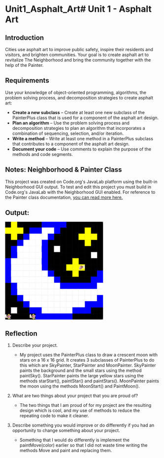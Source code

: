 # Unit1_Asphalt_Art# Unit 1 - Asphalt Art

## Introduction

Cities use asphalt art to improve public safety, inspire their residents and visitors, and brighten communities. Your goal is to create asphalt art to revitalize The Neighborhood and bring the community together with the help of the Painter.

## Requirements

Use your knowledge of object-oriented programming, algorithms, the problem solving process, and decomposition strategies to create asphalt art:
- **Create a new subclass** – Create at least one new subclass of the PainterPlus class that is used for a component of the asphalt art design.
- **Plan an algorithm** – Use the problem solving process and decomposition strategies to plan an algorithm that incorporates a combination of sequencing, selection, and/or iteration.
- **Write a method** – Write at least one method in a PainterPlus subclass that contributes to a component of the asphalt art design.
- **Document your code** – Use comments to explain the purpose of the methods and code segments.

## Notes: Neighborhood & Painter Class

This project was created on Code.org's JavaLab platform using the built-in Neighborhood GUI output. To test and edit this project you must build in Code.org's JavaLab with the Neighborhood GUI enabled. For reference to the Painter class documentation, [you can read more here.](https://studio.code.org/docs/ide/javalab/classes/Painter)

## Output:

![moon](CSA.moon.png)

## Reflection

1. Describe your project.

   - My project uses the PainterPlus class to draw a crescent moon with stars on a 16 x 16 grid. It creates 3 subclasses of PainterPlus to do this which are SkyPainter, StarPainter and MoonPainter. SkyPainter paints the background and the small stars using the method paintSky(). StarPainter paints the large yellow stars using the methods starStart(), paintStar() and paintStars(). MoonPainter paints the moon using the methods MoonStart() and PaintMoon().
    

2. What are two things about your project that you are proud of?

   - The two things that I am proud of for my project are the resulting design which is cool, and my use of methods to reduce the repeating code to make it cleaner.

3. Describe something you would improve or do differently if you had an opportunity to change something about your project.

   - Something that I would do differently is implement the paintMove(color) earlier so that I did not waste time writing the methods Move and paint and replacing them. 
